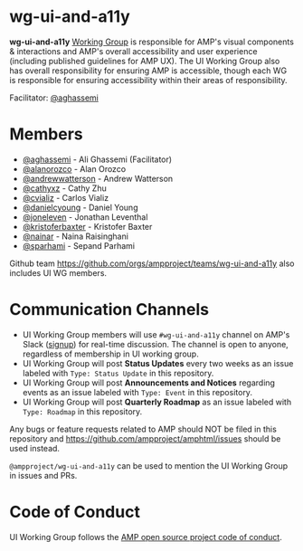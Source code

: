 # wg-ui-and-a11y
**wg-ui-and-a11y** [Working Group](https://github.com/ampproject/meta/blob/master/GOVERNANCE.md#working-groups) is responsible for AMP's visual components &amp; interactions and AMP's overall accessibility and user experience (including published guidelines for AMP UX). The UI Working Group also has overall responsibility for ensuring AMP is accessible, though each WG is responsible for ensuring accessibility within their areas of responsibility.

Facilitator: [@aghassemi](https://github.com/aghassemi)

# Members
- [@aghassemi](https://github.com/aghassemi) - Ali Ghassemi (Facilitator)
- [@alanorozco](https://github.com/alanorozco) - Alan Orozco
- [@andrewwatterson](https://github.com/andrewwatterson) - Andrew Watterson
- [@cathyxz](https://github.com/cathyxz) - Cathy Zhu
- [@cvializ](https://github.com/cvializ) - Carlos Vializ
- [@danielcyoung](https://github.com/danielcyoung) - Daniel Young
- [@joneleven](https://github.com/JonEleven) - Jonathan Leventhal
- [@kristoferbaxter](https://github.com/kristoferbaxter) - Kristofer Baxter
- [@nainar](https://github.com/nainar) - Naina Raisinghani
- [@sparhami](https://github.com/sparhami) - Sepand Parhami

Github team https://github.com/orgs/ampproject/teams/wg-ui-and-a11y also includes UI WG members.

# Communication Channels
- UI Working Group members will use `#wg-ui-and-a11y` channel on AMP's Slack ([signup](https://docs.google.com/forms/d/e/1FAIpQLSd83J2IZA6cdR6jPwABGsJE8YL4pkypAbKMGgUZZriU7Qu6Tg/viewform?fbzx=4406980310789882877)) for real-time discussion. The channel is open to anyone, regardless of membership in UI working group.
- UI Working Group will post **Status Updates** every two weeks as an issue labeled with `Type: Status Update` in this repository.
- UI Working Group will post **Announcements and Notices** regarding events as an issue labeled with `Type: Event` in this repository.
- UI Working Group will post **Quarterly Roadmap** as an issue labeled with `Type: Roadmap` in this repository.

Any bugs or feature requests related to AMP should NOT be filed in this repository and https://github.com/ampproject/amphtml/issues should be used instead.

`@ampproject/wg-ui-and-a11y` can be used to mention the UI Working Group in issues and PRs.

# Code of Conduct
UI Working Group follows the [AMP open source project code of conduct](https://github.com/ampproject/meta/blob/master/CODE_OF_CONDUCT.md).
